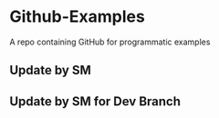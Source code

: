 # Github-Examples
A repo containing GitHub for programmatic examples

## Update by SM 

## Update by SM for Dev Branch
